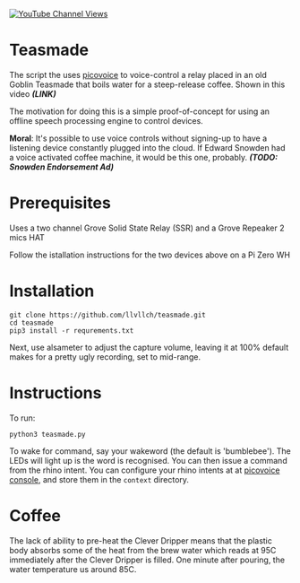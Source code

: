 [![YouTube Channel Views](https://img.shields.io/youtube/channel/views/UCz5BOU9J9pB_O0B8-rDjCWQ?label=YouTube&style=social)](https://www.youtube.com/channel/UCz5BOU9J9pB_O0B8-rDjCWQ)

# Teasmade

The script the uses [picovoice](https://github.com/Picovoice/picovoice) to voice-control a relay placed in an old Goblin Teasmade that boils water for a steep-release coffee. Shown in this video ***(LINK)***

The motivation for doing this is a simple proof-of-concept for using an offline speech processing engine to control devices. 

**Moral**: It's possible to use voice controls without signing-up to have a listening device constantly plugged into the cloud. If Edward Snowden had a voice activated coffee machine, it would be this one, probably. ***(TODO: Snowden Endorsement Ad)***

# Prerequisites

Uses a two channel Grove Solid State Relay (SSR) and a Grove Repeaker 2 mics HAT

Follow the istallation instructions for the two devices above on a Pi Zero WH

# Installation

```
git clone https://github.com/llvllch/teasmade.git
cd teasmade
pip3 install -r requrements.txt
```
Next, use alsameter to adjust the capture volume, leaving it at 100% default makes for a pretty ugly recording, set to mid-range.
# Instructions

To run:
```
python3 teasmade.py
```
To wake for command, say your wakeword (the default is 'bumblebee'). The LEDs will light up is the word is recognised. You can then issue a command from the rhino intent. You can configure your rhino intents at at [picovoice console](http://picovoice.ai/console), and store them in the `context` directory.

# Coffee

The lack of ability to pre-heat the Clever Dripper means that the plastic body absorbs some of the heat from the brew water which reads at 95C immediately after  the Clever Dripper is filled. One minute after pouring, the water temperature us around 85C. 
